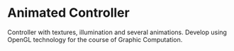 # Animated Controller
Controller with textures, illumination and several animations. Develop using OpenGL technology for the course of Graphic Computation.
